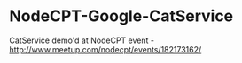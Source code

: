 NodeCPT-Google-CatService
=========================

CatService demo'd at NodeCPT event - http://www.meetup.com/nodecpt/events/182173162/

